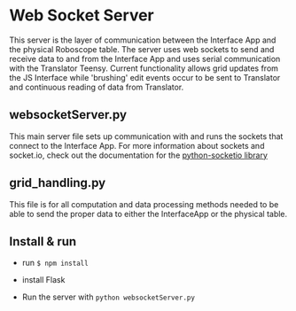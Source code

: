 # Web Socket Server

This server is the layer of communication between the Interface App and the physical Roboscope table. The server uses web sockets to send and receive data to and from the Interface App and uses serial communication with the Translator Teensy. Current functionality allows grid updates from the JS Interface while 'brushing' edit events occur to be sent to Translator and continuous reading of data from Translator. 

## websocketServer.py 

This main server file sets up communication with and runs the sockets that connect to the Interface App. For more information about sockets and socket.io, check out the documentation for the [python-socketio library](https://python-socketio.readthedocs.io/en/latest/)

## grid_handling.py

This file is for all computation and data processing methods needed to be able to send the proper data to either the InterfaceApp or the physical table. 

## Install & run

-   run `$ npm install`

-   install Flask 
 
-   Run the server with `python websocketServer.py`
  
